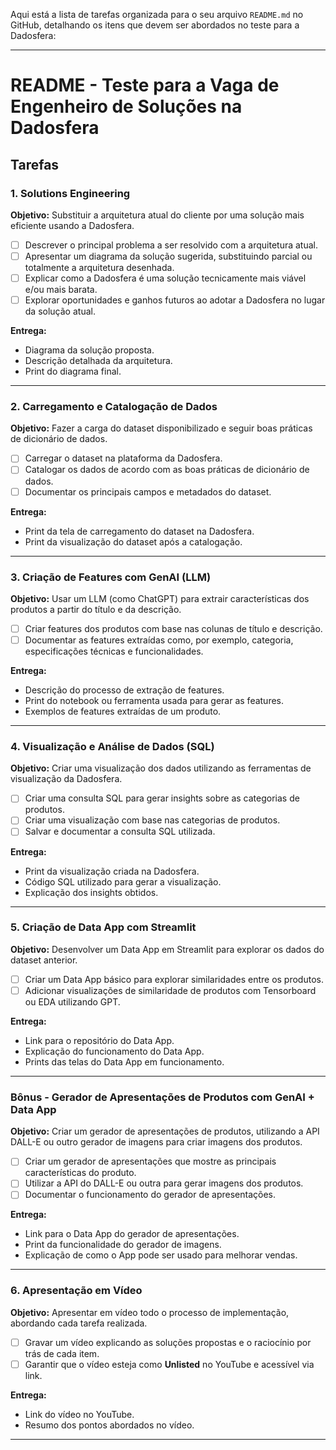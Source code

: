 Aqui está a lista de tarefas organizada para o seu arquivo `README.md` no GitHub, detalhando os itens que devem ser abordados no teste para a Dadosfera:

---

# README - Teste para a Vaga de Engenheiro de Soluções na Dadosfera

## Tarefas

### 1. Solutions Engineering

**Objetivo:** Substituir a arquitetura atual do cliente por uma solução mais eficiente usando a Dadosfera.

- [ ] Descrever o principal problema a ser resolvido com a arquitetura atual.
- [ ] Apresentar um diagrama da solução sugerida, substituindo parcial ou totalmente a arquitetura desenhada.
- [ ] Explicar como a Dadosfera é uma solução tecnicamente mais viável e/ou mais barata.
- [ ] Explorar oportunidades e ganhos futuros ao adotar a Dadosfera no lugar da solução atual.

**Entrega:**
- Diagrama da solução proposta.
- Descrição detalhada da arquitetura.
- Print do diagrama final.

---

### 2. Carregamento e Catalogação de Dados

**Objetivo:** Fazer a carga do dataset disponibilizado e seguir boas práticas de dicionário de dados.

- [ ] Carregar o dataset na plataforma da Dadosfera.
- [ ] Catalogar os dados de acordo com as boas práticas de dicionário de dados.
- [ ] Documentar os principais campos e metadados do dataset.

**Entrega:**
- Print da tela de carregamento do dataset na Dadosfera.
- Print da visualização do dataset após a catalogação.

---

### 3. Criação de Features com GenAI (LLM)

**Objetivo:** Usar um LLM (como ChatGPT) para extrair características dos produtos a partir do título e da descrição.

- [ ] Criar features dos produtos com base nas colunas de título e descrição.
- [ ] Documentar as features extraídas como, por exemplo, categoria, especificações técnicas e funcionalidades.

**Entrega:**
- Descrição do processo de extração de features.
- Print do notebook ou ferramenta usada para gerar as features.
- Exemplos de features extraídas de um produto.

---

### 4. Visualização e Análise de Dados (SQL)

**Objetivo:** Criar uma visualização dos dados utilizando as ferramentas de visualização da Dadosfera.

- [ ] Criar uma consulta SQL para gerar insights sobre as categorias de produtos.
- [ ] Criar uma visualização com base nas categorias de produtos.
- [ ] Salvar e documentar a consulta SQL utilizada.

**Entrega:**
- Print da visualização criada na Dadosfera.
- Código SQL utilizado para gerar a visualização.
- Explicação dos insights obtidos.

---

### 5. Criação de Data App com Streamlit

**Objetivo:** Desenvolver um Data App em Streamlit para explorar os dados do dataset anterior.

- [ ] Criar um Data App básico para explorar similaridades entre os produtos.
- [ ] Adicionar visualizações de similaridade de produtos com Tensorboard ou EDA utilizando GPT.

**Entrega:**
- Link para o repositório do Data App.
- Explicação do funcionamento do Data App.
- Prints das telas do Data App em funcionamento.

---

### Bônus - Gerador de Apresentações de Produtos com GenAI + Data App

**Objetivo:** Criar um gerador de apresentações de produtos, utilizando a API DALL-E ou outro gerador de imagens para criar imagens dos produtos.

- [ ] Criar um gerador de apresentações que mostre as principais características do produto.
- [ ] Utilizar a API do DALL-E ou outra para gerar imagens dos produtos.
- [ ] Documentar o funcionamento do gerador de apresentações.

**Entrega:**
- Link para o Data App do gerador de apresentações.
- Print da funcionalidade do gerador de imagens.
- Explicação de como o App pode ser usado para melhorar vendas.

---

### 6. Apresentação em Vídeo

**Objetivo:** Apresentar em vídeo todo o processo de implementação, abordando cada tarefa realizada.

- [ ] Gravar um vídeo explicando as soluções propostas e o raciocínio por trás de cada item.
- [ ] Garantir que o vídeo esteja como **Unlisted** no YouTube e acessível via link.

**Entrega:**
- Link do vídeo no YouTube.
- Resumo dos pontos abordados no vídeo.

---

